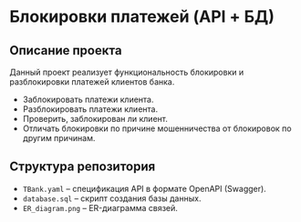 # Блокировки платежей (API + БД)

## Описание проекта
Данный проект реализует функциональность блокировки и разблокировки платежей клиентов банка.

- Заблокировать платежи клиента.
- Разблокировать платежи клиента.
- Проверить, заблокирован ли клиент.
- Отличать блокировки по причине мошенничества от блокировок по другим причинам.

## Структура репозитория

- `TBank.yaml` – спецификация API в формате OpenAPI (Swagger).
- `database.sql` – скрипт создания базы данных.
- `ER_diagram.png` – ER-диаграмма связей.
